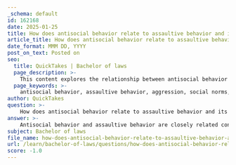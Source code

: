 ```yaml
---
_schema: default
id: 162168
date: 2025-01-25
title: How does antisocial behavior relate to assaultive behavior and its consequences?
article_title: How does antisocial behavior relate to assaultive behavior and its consequences?
date_format: MMM DD, YYYY
post_on_text: Posted on
seo:
  title: QuickTakes | Bachelor of laws
  page_description: >-
    This content explores the relationship between antisocial behavior and assaultive behavior, highlighting their definitions, causation, social context, consequences, and the cycle of violence, emphasizing the significance of understanding these behaviors for effective prevention and intervention.
  page_keywords: >-
    antisocial behavior, assaultive behavior, aggression, social norms, legal consequences, cycle of violence, psychological trauma, community impact, social influence, emotional regulation
author: QuickTakes
question: >-
    How does antisocial behavior relate to assaultive behavior and its consequences?
answer: >-
    Antisocial behavior and assaultive behavior are closely related concepts, both of which can have significant consequences for individuals and society. \n\n### Antisocial Behavior\nAntisocial behavior refers to actions that violate social norms and can cause harm to individuals or society. This includes a range of behaviors, from minor infractions like vandalism to more serious criminal acts. Antisocial behavior is often characterized by a disregard for the rights and feelings of others, and it can lead to criminal charges due to its harmful nature. \n\n### Assaultive Behavior\nAssaultive behavior, on the other hand, specifically involves physical aggression towards another person. This can include acts such as hitting, fighting, or any form of physical attack. Assaultive behavior is a subset of antisocial behavior, as it not only violates social norms but also directly inflicts harm on others.\n\n### Relationship Between Antisocial and Assaultive Behavior\n1. **Causation**: Antisocial behavior can be a precursor to assaultive behavior. Individuals who engage in antisocial acts may develop patterns of aggression that escalate into physical violence. For instance, a person who vandalizes property may also engage in physical confrontations, reflecting a broader pattern of aggressive behavior.\n\n2. **Social Context**: The social environment plays a crucial role in the development of both antisocial and assaultive behaviors. Peer influences, social status, and the normalization of aggression within certain groups can contribute to the likelihood of an individual engaging in these behaviors. For example, adolescents who associate with aggressive peers may be more likely to exhibit both antisocial and assaultive behaviors.\n\n3. **Consequences**: The consequences of both antisocial and assaultive behaviors can be profound. Victims of assault may experience physical injuries, psychological trauma, and long-term emotional issues. Additionally, the perpetrator may face legal repercussions, including criminal charges, which can lead to incarceration and a lasting criminal record. \n\n4. **Cycle of Violence**: There is a significant relationship between experiences of abuse and the development of antisocial and assaultive behaviors. Victims of abuse may exhibit increased aggression as a coping mechanism, which can perpetuate a cycle of violence. This cycle can lead to further antisocial behavior, as individuals who have been victimized may struggle with emotional regulation and may act out against others.\n\n5. **Social Harm**: Both antisocial and assaultive behaviors contribute to social harm, which refers to the negative impact of an individual's actions on society. This can manifest in various ways, including increased fear within communities, a breakdown of social trust, and the perpetuation of cycles of violence and abuse.\n\n### Conclusion\nIn summary, antisocial behavior and assaultive behavior are interconnected, with antisocial behavior often serving as a precursor to more severe forms of aggression. Understanding the dynamics between these behaviors is crucial for developing effective prevention and intervention strategies, particularly in addressing the underlying social and psychological factors that contribute to their occurrence. Addressing these issues holistically can help mitigate their impact on individuals and society as a whole.
subject: Bachelor of laws
file_name: how-does-antisocial-behavior-relate-to-assaultive-behavior-and-its-consequences.md
url: /learn/bachelor-of-laws/questions/how-does-antisocial-behavior-relate-to-assaultive-behavior-and-its-consequences
score: -1.0
---
```


&nbsp;